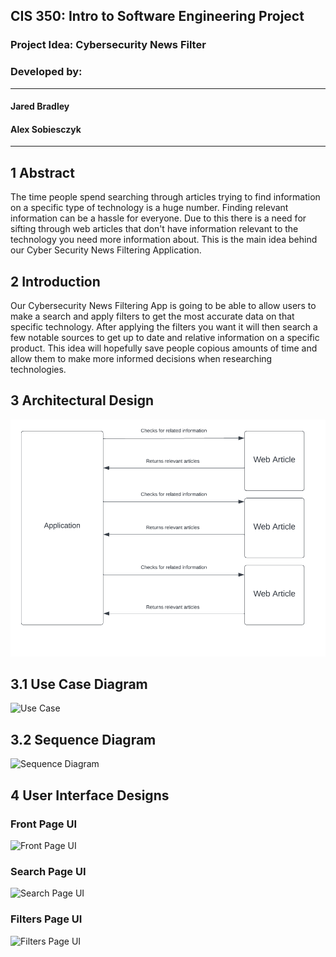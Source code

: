 
## CIS 350: Intro to Software Engineering Project

### Project Idea: Cybersecurity News Filter

### Developed by:

---
#### Jared Bradley

#### Alex Sobiesczyk

---

## 1 Abstract

The time people spend searching through articles trying to find information on a specific type of technology is a huge number. Finding relevant information can be a hassle for everyone. Due to this there is a need for sifting through web articles that don't have information relevant to the technology you need more information about. This is the main idea behind our Cyber Security News Filtering Application.

## 2 Introduction

Our Cybersecurity News Filtering App is going to be able to allow users to make a search and apply filters to get the most accurate data on that specific technology. After applying the filters you want it will then search a few notable sources to get up to date and relative information on a specific product. This idea will hopefully save people copious amounts of time and allow them to make more informed decisions when researching technologies.

## 3 Architectural Design

![Architectual Design](https://github.com/sobiesca/CNF_CIS350/blob/main/Pictures/Architectural%20Design.png)


## 3.1 Use Case Diagram

![Use Case](https://raw.githubusercontent.com/sobiesca/CNF_CIS350/blob/main/Pictures/Use%20Case%20Diagram.png)

## 3.2 Sequence Diagram

![Sequence Diagram](https://raw.githubusercontent.com/sobiesca/CNF_CIS350/blob/main/Pictures/Sequence%20Diagram.png)

## 4 User Interface Designs

### Front Page UI

![Front Page UI](https://raw.githubusercontent.com/sobiesca/CNF_CIS350/blob/main/Pictures/Front%20Page%20UI.png)

### Search Page UI

![Search Page UI](https://raw.githubusercontent.com/sobiesca/CNF_CIS350/blob/main/Pictures/Search%20Page%20UI.png)

### Filters Page UI

![Filters Page UI](https://raw.githubusercontent.com/sobiesca/CNF_CIS350/blob/main/Pictures/Filters%20Page%20UI.png)

